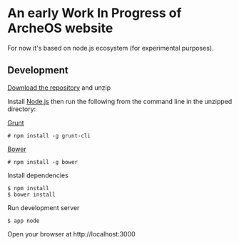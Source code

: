 # An early Work In Progress of ArcheOS website

For now it's based on node.js ecosystem (for experimental purposes).

## Development

[Download the repository](https://github.com/archeos/archeos-website/archive/develop.zip) and unzip

Install [Node.js](nodejs.org) then run the following from the command line in the unzipped directory:

[Grunt](http://gruntjs.com/)
```shell
# npm install -g grunt-cli
```

[Bower](http://bower.io/)
```shell
# npm install -g bower
```

Install dependencies
```shell
$ npm install
$ bower install
```

Run development server
```shell
$ app node
```

Open your browser at http://localhost:3000
